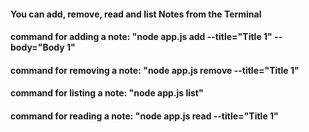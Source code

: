 #### You can add, remove, read and list Notes from the Terminal
####  command for adding a note: "node app.js add --title="Title 1" --body="Body 1"
####  command for removing a note: "node app.js remove --title="Title 1" 
####  command for listing a note: "node app.js list"
####  command for reading a note: "node app.js read --title="Title 1"
